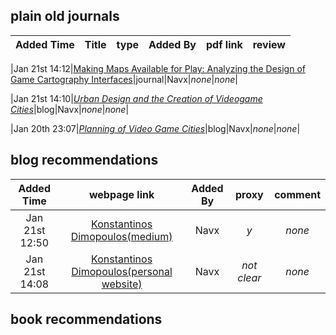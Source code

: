 ## plain old journals
|Added Time|Title|type|Added By|pdf link|review|
|:--------:|:---:|:--:|:------:|:------:|:----:|

|Jan 21st 14:12|[Making Maps Available for Play: Analyzing the Design of Game Cartography Interfaces](https://dl.acm.org/doi/fullHtml/10.1145/3336144)|journal|Navx|*none*|*none*|

|Jan 21st 14:10|[*Urban Design and the Creation of Videogame Cities*](https://medium.com/@KonstantinosD/urban-design-and-the-creation-of-videogame-cities-f56449f74d7f)|blog|Navx|*none*|*none*|

|Jan 20th 23:07|[*Planning of Video Game Cities*](https://80.lv/articles/planning-of-video-game-cities/)|blog|Navx|*none*|*none*|

## blog recommendations
|Added Time|webpage link|Added By|proxy|comment|
|:--------:|:----------:|:------:|:---:|:-----:|
|Jan 21st 12:50|[Konstantinos Dimopoulos(medium)](https://medium.com/@KonstantinosD)|Navx|*y*|*none*|
|Jan 21st 14:08|[Konstantinos Dimopoulos(personal website)](https://www.game-cities.com/)|Navx|*not clear*|*none*|

## book recommendations
